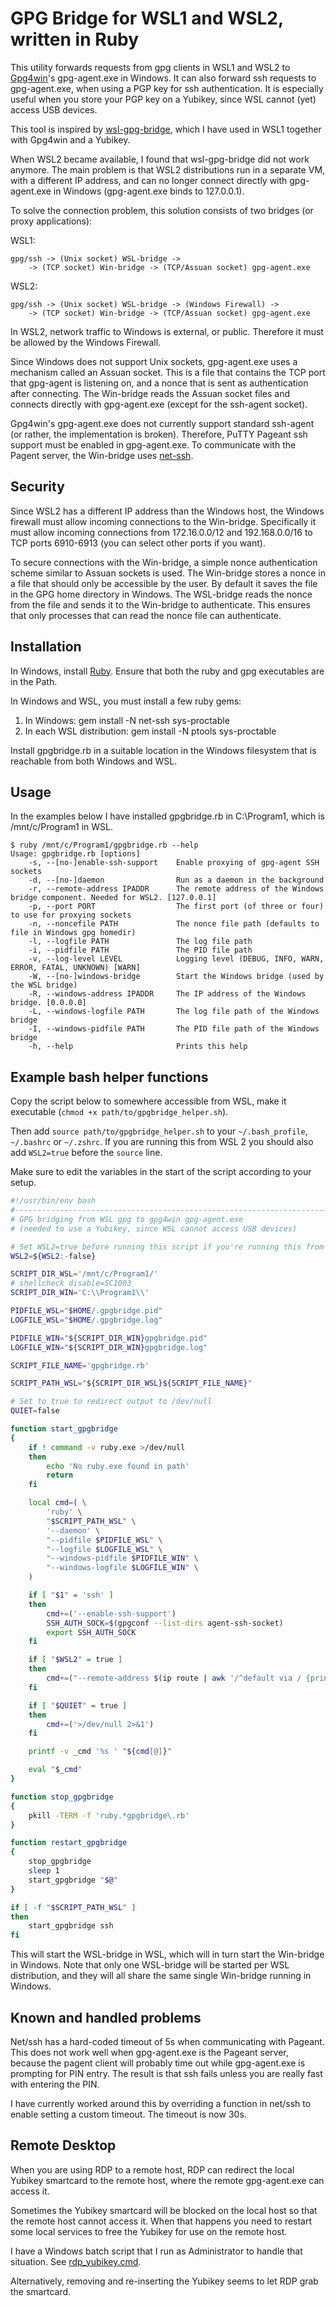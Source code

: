 # GPG Bridge for WSL1 and WSL2, written in Ruby

This utility forwards requests from gpg clients in WSL1 and WSL2 to
[Gpg4win](https://gpg4win.org/)'s gpg-agent.exe in Windows. It can also
forward ssh requests to gpg-agent.exe, when using a PGP key for ssh
authentication. It is especially useful when you store your PGP key on a
Yubikey, since WSL cannot (yet) access USB devices.

This tool is inspired by
[wsl-gpg-bridge](https://github.com/Riebart/wsl-gpg-bridge), which I have
used in WSL1 together with Gpg4win and a Yubikey.

When WSL2 became available, I found that wsl-gpg-bridge did not work
anymore. The main problem is that WSL2 distributions run in a separate VM,
with a different IP address, and can no longer connect directly with
gpg-agent.exe in Windows (gpg-agent.exe binds to 127.0.0.1).

To solve the connection problem, this solution consists of two bridges (or
proxy applications):

WSL1:

```
gpg/ssh -> (Unix socket) WSL-bridge ->
    -> (TCP socket) Win-bridge -> (TCP/Assuan socket) gpg-agent.exe
```

WSL2:

```
gpg/ssh -> (Unix socket) WSL-bridge -> (Windows Firewall) ->
    -> (TCP socket) Win-bridge -> (TCP/Assuan socket) gpg-agent.exe
```

In WSL2, network traffic to Windows is external, or public. Therefore it
must be allowed by the Windows Firewall.

Since Windows does not support Unix sockets, gpg-agent.exe uses a mechanism
called an Assuan socket. This is a file that contains the TCP port that
gpg-agent is listening on, and a nonce that is sent as authentication after
connecting. The Win-bridge reads the Assuan socket files and connects
directly with gpg-agent.exe (except for the ssh-agent socket).

Gpg4win's gpg-agent.exe does not currently support standard ssh-agent (or
rather, the implementation is broken). Therefore, PuTTY Pageant ssh support
must be enabled in gpg-agent.exe. To communicate with the Pagent server,
the Win-bridge uses [net-ssh](https://github.com/net-ssh/net-ssh).

## Security

Since WSL2 has a different IP address than the Windows host, the Windows
firewall must allow incoming connections to the Win-bridge. Specifically it
must allow incoming connections from 172.16.0.0/12 and 192.168.0.0/16 to
TCP ports 6910-6913 (you can select other ports if you want).

To secure connections with the Win-bridge, a simple nonce authentication
scheme similar to Assuan sockets is used. The Win-bridge stores a nonce in
a file that should only be accessible by the user. By default it saves the
file in the GPG home directory in Windows. The WSL-bridge reads the nonce
from the file and sends it to the Win-bridge to authenticate. This ensures
that only processes that can read the nonce file can authenticate.

## Installation

In Windows, install [Ruby](https://rubyinstaller.org/downloads/). Ensure
that both the ruby and gpg executables are in the Path.

In Windows and WSL, you must install a few ruby gems:

1. In Windows: gem install -N net-ssh sys-proctable
2. In each WSL distribution: gem install -N ptools sys-proctable

Install gpgbridge.rb in a suitable location in the Windows filesystem that
is reachable from both Windows and WSL.

## Usage

In the examples below I have installed gpgbridge.rb in C:\Program1, which
is /mnt/c/Program1 in WSL.

```
$ ruby /mnt/c/Program1/gpgbridge.rb --help
Usage: gpgbridge.rb [options]
    -s, --[no-]enable-ssh-support    Enable proxying of gpg-agent SSH sockets
    -d, --[no-]daemon                Run as a daemon in the background
    -r, --remote-address IPADDR      The remote address of the Windows bridge component. Needed for WSL2. [127.0.0.1]
    -p, --port PORT                  The first port (of three or four) to use for proxying sockets
    -n, --noncefile PATH             The nonce file path (defaults to file in Windows gpg homedir)
    -l, --logfile PATH               The log file path
    -i, --pidfile PATH               The PID file path
    -v, --log-level LEVEL            Logging level (DEBUG, INFO, WARN, ERROR, FATAL, UNKNOWN) [WARN]
    -W, --[no-]windows-bridge        Start the Windows bridge (used by the WSL bridge)
    -R, --windows-address IPADDR     The IP address of the Windows bridge. [0.0.0.0]
    -L, --windows-logfile PATH       The log file path of the Windows bridge
    -I, --windows-pidfile PATH       The PID file path of the Windows bridge
    -h, --help                       Prints this help
```

## Example bash helper functions

Copy the script below to somewhere accessible from WSL, make it executable
(`chmod +x path/to/gpgbridge_helper.sh`).

Then add `source path/to/gpgbridge_helper.sh` to your `~/.bash_profile`,
`~/.bashrc` or `~/.zshrc`. If you are running this from WSL 2 you should also
add `WSL2=true` before the `source` line.

Make sure to edit the variables in the start of the script according to your
setup.

```bash
#!/usr/bin/env bash
#--------------------------------------------------------------------------
# GPG bridging from WSL gpg to gpg4win gpg-agent.exe
# (needed to use a Yubikey, since WSL cannot access USB devices)

# Set WSL2=true before running this script if you're running this from WSL2. 
WSL2=${WSL2:-false}

SCRIPT_DIR_WSL='/mnt/c/Program1/'
# shellcheck disable=SC1003
SCRIPT_DIR_WIN='C:\\Program1\\'

PIDFILE_WSL="$HOME/.gpgbridge.pid"
LOGFILE_WSL="$HOME/.gpgbridge.log"

PIDFILE_WIN="${SCRIPT_DIR_WIN}gpgbridge.pid"
LOGFILE_WIN="${SCRIPT_DIR_WIN}gpgbridge.log"

SCRIPT_FILE_NAME='gpgbridge.rb'

SCRIPT_PATH_WSL="${SCRIPT_DIR_WSL}${SCRIPT_FILE_NAME}"

# Set to true to redirect output to /dev/null
QUIET=false

function start_gpgbridge
{
    if ! command -v ruby.exe >/dev/null
    then
        echo 'No ruby.exe found in path'
        return
    fi

    local cmd=( \
        'ruby' \
        "$SCRIPT_PATH_WSL" \
        '--daemon' \
        "--pidfile $PIDFILE_WSL" \
        "--logfile $LOGFILE_WSL" \
        "--windows-pidfile $PIDFILE_WIN" \
        "--windows-logfile $LOGFILE_WIN" \
    )

    if [ "$1" = 'ssh' ]
    then
        cmd+=('--enable-ssh-support')
        SSH_AUTH_SOCK=$(gpgconf --list-dirs agent-ssh-socket)
        export SSH_AUTH_SOCK
    fi

    if [ "$WSL2" = true ]
    then
        cmd+=("--remote-address $(ip route | awk '/^default via / {print $3}')")
    fi

    if [ "$QUIET" = true ]
    then
        cmd+=('>/dev/null 2>&1')
    fi

    printf -v _cmd '%s ' "${cmd[@]}"

    eval "$_cmd"
}

function stop_gpgbridge
{
    pkill -TERM -f 'ruby.*gpgbridge\.rb'
}

function restart_gpgbridge
{
    stop_gpgbridge
    sleep 1
    start_gpgbridge "$@"
}

if [ -f "$SCRIPT_PATH_WSL" ]
then
    start_gpgbridge ssh
fi
```

This will start the WSL-bridge in WSL, which will in turn start the
Win-bridge in Windows. Note that only one WSL-bridge will be started per
WSL distribution, and they will all share the same single Win-bridge
running in Windows.

## Known and handled problems

Net/ssh has a hard-coded timeout of 5s when communicating with Pageant.
This does not work well when gpg-agent.exe is the Pageant server, because
the pagent client will probably time out while gpg-agent.exe is prompting
for PIN entry. The result is that ssh fails unless you are really fast with
entering the PIN.

I have currently worked around this by overriding a function in net/ssh to
enable setting a custom timeout. The timeout is now 30s.

## Remote Desktop

When you are using RDP to a remote host, RDP can redirect the local Yubikey
smartcard to the remote host, where the remote gpg-agent.exe can access it.

Sometimes the Yubikey smartcard will be blocked on the local host so that
the remote host cannot access it. When that happens you need to restart
some local services to free the Yubikey for use on the remote host.

I have a Windows batch script that I run as Administrator to handle that
situation. See [rdp_yubikey.cmd](utils/rdp_yubikey.cmd).

Alternatively, removing and re-inserting the Yubikey seems to let RDP grab
the smartcard.
